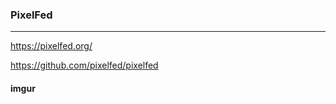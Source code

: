 ### PixelFed
---
https://pixelfed.org/

https://github.com/pixelfed/pixelfed

#### imgur 


```
```

```
```

```
```
